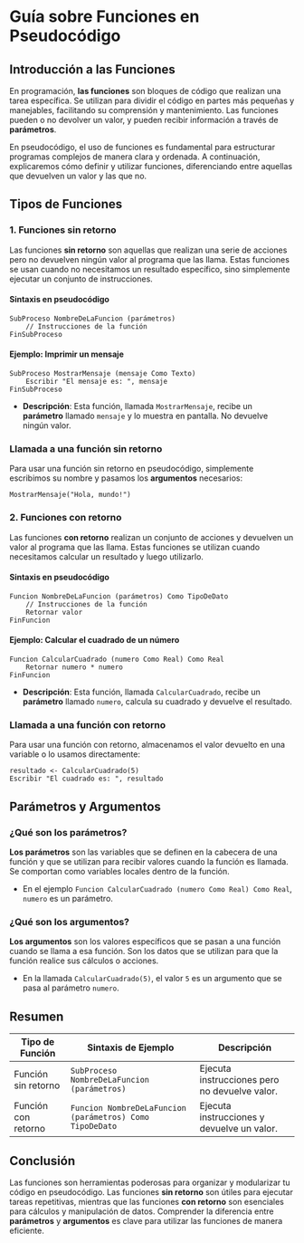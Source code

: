 
# Guía sobre Funciones en Pseudocódigo

## Introducción a las Funciones
En programación, **las funciones** son bloques de código que realizan una tarea específica. Se utilizan para dividir el código en partes más pequeñas y manejables, facilitando su comprensión y mantenimiento. Las funciones pueden o no devolver un valor, y pueden recibir información a través de **parámetros**.

En pseudocódigo, el uso de funciones es fundamental para estructurar programas complejos de manera clara y ordenada. A continuación, explicaremos cómo definir y utilizar funciones, diferenciando entre aquellas que devuelven un valor y las que no.

## Tipos de Funciones

### 1. Funciones sin retorno
Las funciones **sin retorno** son aquellas que realizan una serie de acciones pero no devuelven ningún valor al programa que las llama. Estas funciones se usan cuando no necesitamos un resultado específico, sino simplemente ejecutar un conjunto de instrucciones.

#### Sintaxis en pseudocódigo
```pseudocode
SubProceso NombreDeLaFuncion (parámetros)
    // Instrucciones de la función
FinSubProceso
```

#### Ejemplo: Imprimir un mensaje
```pseudocode
SubProceso MostrarMensaje (mensaje Como Texto)
    Escribir "El mensaje es: ", mensaje
FinSubProceso
```

- **Descripción**: Esta función, llamada `MostrarMensaje`, recibe un **parámetro** llamado `mensaje` y lo muestra en pantalla. No devuelve ningún valor.

### Llamada a una función sin retorno
Para usar una función sin retorno en pseudocódigo, simplemente escribimos su nombre y pasamos los **argumentos** necesarios:
```pseudocode
MostrarMensaje("Hola, mundo!")
```

### 2. Funciones con retorno
Las funciones **con retorno** realizan un conjunto de acciones y devuelven un valor al programa que las llama. Estas funciones se utilizan cuando necesitamos calcular un resultado y luego utilizarlo.

#### Sintaxis en pseudocódigo
```pseudocode
Funcion NombreDeLaFuncion (parámetros) Como TipoDeDato
    // Instrucciones de la función
    Retornar valor
FinFuncion
```

#### Ejemplo: Calcular el cuadrado de un número
```pseudocode
Funcion CalcularCuadrado (numero Como Real) Como Real
    Retornar numero * numero
FinFuncion
```

- **Descripción**: Esta función, llamada `CalcularCuadrado`, recibe un **parámetro** llamado `numero`, calcula su cuadrado y devuelve el resultado.

### Llamada a una función con retorno
Para usar una función con retorno, almacenamos el valor devuelto en una variable o lo usamos directamente:
```pseudocode
resultado <- CalcularCuadrado(5)
Escribir "El cuadrado es: ", resultado
```

## Parámetros y Argumentos

### ¿Qué son los parámetros?
**Los parámetros** son las variables que se definen en la cabecera de una función y que se utilizan para recibir valores cuando la función es llamada. Se comportan como variables locales dentro de la función.

- En el ejemplo `Funcion CalcularCuadrado (numero Como Real) Como Real`, `numero` es un parámetro.

### ¿Qué son los argumentos?
**Los argumentos** son los valores específicos que se pasan a una función cuando se llama a esa función. Son los datos que se utilizan para que la función realice sus cálculos o acciones.

- En la llamada `CalcularCuadrado(5)`, el valor `5` es un argumento que se pasa al parámetro `numero`.

## Resumen

| Tipo de Función           | Sintaxis de Ejemplo                                      | Descripción                                     |
|---------------------------|---------------------------------------------------------|-------------------------------------------------|
| Función sin retorno       | `SubProceso NombreDeLaFuncion (parámetros)`              | Ejecuta instrucciones pero no devuelve valor.   |
| Función con retorno       | `Funcion NombreDeLaFuncion (parámetros) Como TipoDeDato` | Ejecuta instrucciones y devuelve un valor.      |

## Conclusión
Las funciones son herramientas poderosas para organizar y modularizar tu código en pseudocódigo. Las funciones **sin retorno** son útiles para ejecutar tareas repetitivas, mientras que las funciones **con retorno** son esenciales para cálculos y manipulación de datos. Comprender la diferencia entre **parámetros** y **argumentos** es clave para utilizar las funciones de manera eficiente.
